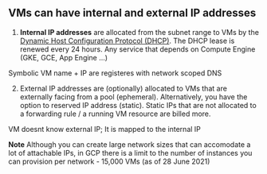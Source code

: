 ## VMs can have internal and external IP addresses

1. **Internal IP addresses** are allocated from the subnet range to VMs by the [Dynamic Host Configuration Protocol (DHCP)](https://www.efficientip.com/glossary/dhcp-lease/#:~:text=A%20DHCP%20lease%20is%20a%20temporary%20assignment%20of,the%20network%20is%20only%20%E2%80%9Crenting%E2%80%9D%20its%20IP%20address.). The DHCP lease is renewed every 24 hours. Any service that depends on Compute Engine (GKE, GCE, App Engine ...)

Symbolic VM name + IP are registeres with network scoped DNS

2. External IP addresses are (optionally) allocated to VMs that are externally facing from a pool (ephemeral). Alternatively, you have the option to reserved IP address (static). Static IPs that are not allocated to a forwarding rule / a running VM resource are billed more.

VM doesnt know external IP; It is mapped to the internal IP

**Note** Although you can create large network sizes that can accomodate a lot of attachable IPs, in GCP there is a limit to the number of instances you can provision per network - 15,000 VMs (as of 28 June 2021)

